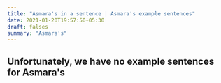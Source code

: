 ```yaml
---
title: "Asmara's in a sentence | Asmara's example sentences"
date: 2021-01-20T19:57:50+05:30
draft: falses
summary: "Asmara's"
---
```

## Unfortunately, we have no example sentences for Asmara's                 
